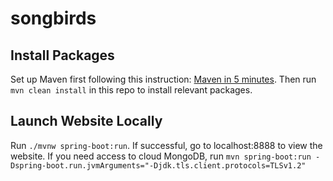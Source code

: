 # songbirds

## Install Packages
Set up Maven first following this instruction: [Maven in 5 minutes](https://maven.apache.org/guides/getting-started/maven-in-five-minutes.html). Then run `mvn clean install` in this repo to install relevant packages.

## Launch Website Locally
Run `./mvnw spring-boot:run`. If successful, go to localhost:8888 to view the website.
If you need access to cloud MongoDB, run `mvn spring-boot:run -Dspring-boot.run.jvmArguments="-Djdk.tls.client.protocols=TLSv1.2"`
